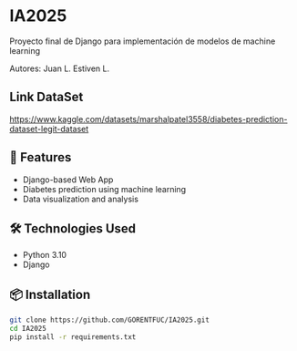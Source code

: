 # IA2025

Proyecto final de Django para implementación de modelos de machine learning

Autores: Juan L.
Estiven L.

## Link DataSet
https://www.kaggle.com/datasets/marshalpatel3558/diabetes-prediction-dataset-legit-dataset

## 🚀 Features
- Django-based Web App
- Diabetes prediction using machine learning
- Data visualization and analysis

## 🛠️ Technologies Used
- Python 3.10
- Django

## 📦 Installation

```bash
git clone https://github.com/GORENTFUC/IA2025.git
cd IA2025
pip install -r requirements.txt
